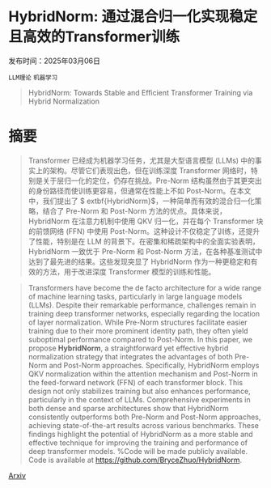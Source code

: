 # HybridNorm: 通过混合归一化实现稳定且高效的Transformer训练

发布时间：2025年03月06日

`LLM理论` `机器学习`

> HybridNorm: Towards Stable and Efficient Transformer Training via Hybrid Normalization

# 摘要

> Transformer 已经成为机器学习任务，尤其是大型语言模型 (LLMs) 中的事实上的架构。尽管它们表现出色，但在训练深度 Transformer 网络时，特别是关于层归一化的定位，仍存在挑战。Pre-Norm 结构虽然由于其更突出的身份路径而使训练更容易，但通常在性能上不如 Post-Norm。在本文中，我们提出了 $	extbf{HybridNorm}$，一种简单而有效的混合归一化策略，结合了 Pre-Norm 和 Post-Norm 方法的优点。具体来说，HybridNorm 在注意力机制中使用 QKV 归一化，并在每个 Transformer 块的前馈网络 (FFN) 中使用 Post-Norm。这种设计不仅稳定了训练，还提升了性能，特别是在 LLM 的背景下。在密集和稀疏架构中的全面实验表明，HybridNorm 一致优于 Pre-Norm 和 Post-Norm 方法，在各种基准测试中达到了最先进的结果。这些发现突显了 HybridNorm 作为一种更稳定和有效的方法，用于改进深度 Transformer 模型的训练和性能。

> Transformers have become the de facto architecture for a wide range of machine learning tasks, particularly in large language models (LLMs). Despite their remarkable performance, challenges remain in training deep transformer networks, especially regarding the location of layer normalization. While Pre-Norm structures facilitate easier training due to their more prominent identity path, they often yield suboptimal performance compared to Post-Norm. In this paper, we propose $\textbf{HybridNorm}$, a straightforward yet effective hybrid normalization strategy that integrates the advantages of both Pre-Norm and Post-Norm approaches. Specifically, HybridNorm employs QKV normalization within the attention mechanism and Post-Norm in the feed-forward network (FFN) of each transformer block. This design not only stabilizes training but also enhances performance, particularly in the context of LLMs. Comprehensive experiments in both dense and sparse architectures show that HybridNorm consistently outperforms both Pre-Norm and Post-Norm approaches, achieving state-of-the-art results across various benchmarks. These findings highlight the potential of HybridNorm as a more stable and effective technique for improving the training and performance of deep transformer models. %Code will be made publicly available. Code is available at https://github.com/BryceZhuo/HybridNorm.

[Arxiv](https://arxiv.org/abs/2503.04598)